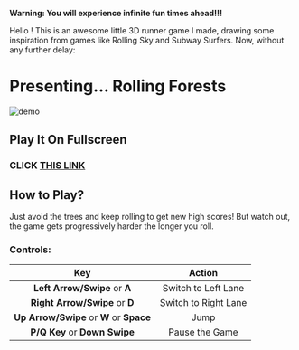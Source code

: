 **Warning: You will experience infinite fun times ahead!!!**

Hello ! This is an awesome little 3D runner game I made, drawing some inspiration from games like Rolling Sky and Subway Surfers. Now, without any further delay:

# Presenting... **Rolling Forests**
![demo](https://storage.googleapis.com/replit/images/1617891278652_1452a0540babe4f1cc017b8d89747160.jpeg)

## Play It On Fullscreen
### **CLICK [THIS LINK](https://anjeelchaudhary.github.io/RollingRollingGame/)**

## How to Play?
Just avoid the trees and keep rolling to get new high scores! But watch out, the game gets progressively harder the longer you roll.

### Controls:

| Key | Action |
| :---: | :---: |
| **Left Arrow/Swipe** or **A** | Switch to Left Lane |
| **Right Arrow/Swipe** or **D** | Switch to Right Lane |
| **Up Arrow/Swipe** or **W** or **Space** | Jump |
| **P/Q Key** or **Down Swipe** | Pause the Game |
